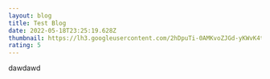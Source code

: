 ```yaml
---
layout: blog
title: Test Blog
date: 2022-05-18T23:25:19.628Z
thumbnail: https://lh3.googleusercontent.com/2hDpuTi-0AMKvoZJGd-yKWvK4tKdQr_kLIpB_qSeMau2TNGCNidAosMEvrEXFO9G6tmlFlPQplpwiqirgrIPWnCKMvElaYgI-HiVvXc=w600
rating: 5
---
```

dawdawd